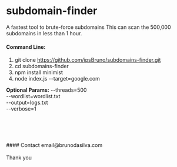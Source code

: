 
# subdomain-finder

A fastest tool to brute-force subdomains
This can scan the 500,000 subdomains in less than 1 hour.

#### Command Line:

 1. git clone https://github.com/ipsBruno/subdomains-finder.git
 2. cd subdomains-finder
 3. npm install minimist
 4. node index.js   --target=google.com


**Optional Params:**
--threads=500<br>
--wordlist=wordlist.txt<br>
--output=logs.txt<br>
--verbose=1<br>
<br/>
<br/>

<br/>
<br/>
#### Contact
email@brunodasilva.com
<br/>
<br/>
Thank you
